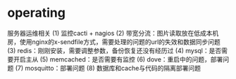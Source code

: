 operating
=========

服务器运维相关
(1) 监控cacti + nagios
(2) 带宽分流：图片读取放在低成本机房，使用nginx的x-sendfile方式，需要处理的问题的url的失效和数据同步问题
(3) redis：刚刚安装，需要调整参数，备份恢复还没有经历过
(4) mysql：是否需要开启主从
(5) memcached：是否需要有监控
(6) dove：重启中的问题，部署问题
(7) mosquitto：部署问题
(8) 数据库和cache与代码的隔离部署问题
